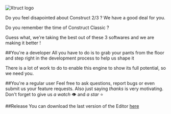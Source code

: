 ![Xtruct logo](https://cdn.discordapp.com/attachments/276347001980059659/276752307020890113/xtruct-logo2-1.png)

Do you feel disapointed about Construct 2/3 ?
We have a good deal for you.

Do you remember the time of Construct Classic ?

Guess what, we're taking the best out of these 3 softwares and we are making it better !

##You're a developer
All you have to do is to grab your pants from the floor and step right in the development process to help us shape it

There is a lot of work to do to enable this engine to show its full potential, so we need you.

##You're a regular user
Feel free to ask questions, report bugs or even submit us your feature requests.
Also just saying *thanks* is very motivating. Don't forget to give us *a watch* 👁 and *a star* ⭐️

##Release
You can download the last version of the Editor [here](https://github.com/Xtruct/Xtruct/releases)
